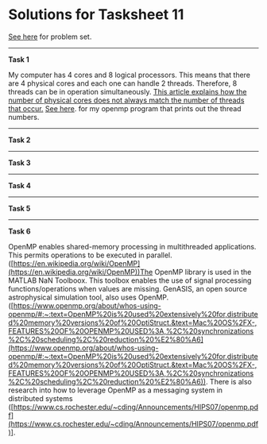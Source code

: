 # Solutions for Tasksheet 11
[See here](https://github.com/jvkoebbe/math4610/blob/master/tasksheets/tasksheet_11/html/tasksheet_11.html) for problem set.

<hr>

**Task 1**

My computer has 4 cores and 8 logical processors. This means that there are 4 physical cores and each one can handle 2 threads. Therefore, 8 threads can be in operation simultaneously. [This article explains how the number of physical cores does not always match the number of threads that occur.](https://en.wikipedia.org/wiki/Hyper-threading) [See here](../open_mp/openmp.cpp). for my openmp program that prints out the thread numbers.

<hr>

**Task 2**

<hr>

**Task 3**

<hr>

**Task 4**

<hr>

**Task 5**

<hr>

**Task 6**

OpenMP enables shared-memory processing in multithreaded applications. This permits operations to be executed in parallel. ([https://en.wikipedia.org/wiki/OpenMP](https://en.wikipedia.org/wiki/OpenMP))The OpenMP library is used in the MATLAB NaN Toolboox. This toolbox enables the use of signal processing functions/operations when values are missing. GenASIS, an open source
astrophysical simulation tool, also uses OpenMP.([https://www.openmp.org/about/whos-using-openmp/#:~:text=OpenMP%20is%20used%20extensively%20for,distributed%20memory%20versions%20of%20OptiStruct.&text=Mac%20OS%2FX-,FEATURES%20OF%20OPENMP%20USED%3A,%2C%20synchronizations%2C%20scheduling%2C%20reduction%20%E2%80%A6](https://www.openmp.org/about/whos-using-openmp/#:~:text=OpenMP%20is%20used%20extensively%20for,distributed%20memory%20versions%20of%20OptiStruct.&text=Mac%20OS%2FX-,FEATURES%20OF%20OPENMP%20USED%3A,%2C%20synchronizations%2C%20scheduling%2C%20reduction%20%E2%80%A6)). There is also research into how to leverage OpenMP as a messaging system in distributed systems ([https://www.cs.rochester.edu/~cding/Announcements/HIPS07/openmp.pdf](https://www.cs.rochester.edu/~cding/Announcements/HIPS07/openmp.pdf)]. 
